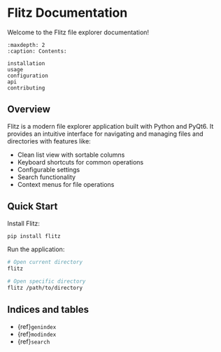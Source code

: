 # Flitz Documentation

Welcome to the Flitz file explorer documentation!

```{toctree}
:maxdepth: 2
:caption: Contents:

installation
usage
configuration
api
contributing
```

## Overview

Flitz is a modern file explorer application built with Python and PyQt6. It provides an intuitive interface for navigating and managing files and directories with features like:

- Clean list view with sortable columns
- Keyboard shortcuts for common operations
- Configurable settings
- Search functionality
- Context menus for file operations

## Quick Start

Install Flitz:

```bash
pip install flitz
```

Run the application:

```bash
# Open current directory
flitz

# Open specific directory
flitz /path/to/directory
```

## Indices and tables

- {ref}`genindex`
- {ref}`modindex`
- {ref}`search`
